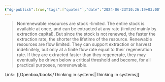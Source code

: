 ```yaml
---
{"dg-publish":true,"tags":["quotes"],"date":"2024-06-23T10:26:19+03:00","title":"stock limited vs flow limited","aliases":"stock limited vs flow limited","dg-path":"/quotes/202406231026.md","permalink":"/quotes/202406231026/","dgPassFrontmatter":true}
---
```



> Nonrenewable resources are stock -limited. The entire stock is available at once, and can be extracted at any rate (limited mainly by extraction capital). But since the stock is not renewed, the faster the extraction rate, the shorter the lifetime of the resource.
Renewable resources are flow limited. They can support extraction or harvest indefinitely, but only at a finite flow rate equal to their regeneration rate. If they are extracted faster than they regenerate, they may eventually be driven below a critical threshold and become, for all practical purposes, nonrenewable. 

Link:: [[Openbox/books/Thinking in systems\|Thinking in systems]]

